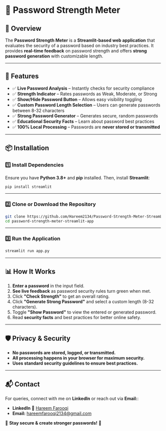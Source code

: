 # 🔐 Password Strength Meter

## 📌 Overview
The **Password Strength Meter** is a **Streamlit-based web application** that evaluates the security of a password based on industry best practices. It provides **real-time feedback** on password strength and offers **strong password generation** with customizable length.

---

## 🚀 Features
- ✅ **Live Password Analysis** – Instantly checks for security compliance
- ✅ **Strength Indicator** – Rates passwords as Weak, Moderate, or Strong
- ✅ **Show/Hide Password Button** – Allows easy visibility toggling
- ✅ **Custom Password Length Selection** – Users can generate passwords between 8-32 characters
- ✅ **Strong Password Generator** – Generates secure, random passwords
- ✅ **Educational Security Facts** – Learn about password best practices
- ✅ **100% Local Processing** – Passwords are **never stored or transmitted**

---

## 📦 Installation
### **1️⃣ Install Dependencies**
Ensure you have **Python 3.8+** and **pip** installed. Then, install **Streamlit**:
```sh
pip install streamlit
```

---

### **2️⃣ Clone or Download the Repository**
```sh
git clone https://github.com/Hareem2134/Password-Strength-Meter-StreamLit-App
cd password-strength-meter-streamlit-app
```

---

### **3️⃣ Run the Application**
```sh
streamlit run app.py
```

---

## 📊 How It Works
1. **Enter a password** in the input field.
2. **See live feedback** as password security rules turn green when met.
3. Click **"Check Strength"** to get an overall rating.
4. Click **"Generate Strong Password"** and select a custom length (8-32 characters).
5. Toggle **"Show Password"** to view the entered or generated password.
6. Read **security facts** and best practices for better online safety.

---

## 🛡️ Privacy & Security
- **No passwords are stored, logged, or transmitted.**
- **All processing happens in your browser for maximum security.**
- **Uses standard security guidelines to ensure best practices.**

---

## 📬 Contact
For queries, connect with me on **LinkedIn** or reach out via **Email:**:  
- **LinkedIn** 🔗 [Hareem Farooqi](https://www.linkedin.com/in/hareemfarooqi/)  
- **Email:** hareemfarooqi2134@gmail.com

🚀 **Stay secure & create stronger passwords!** 🔐